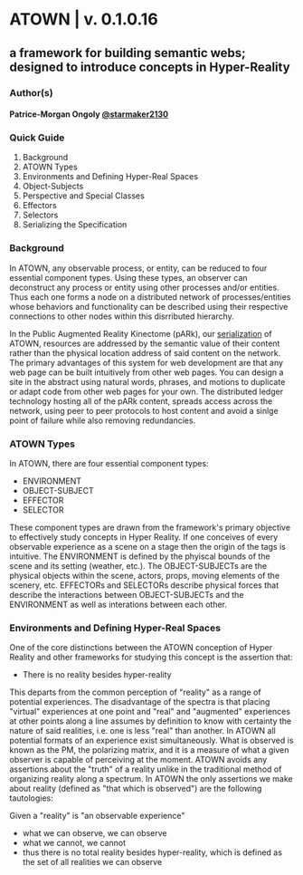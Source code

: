 # ATOWN | v. 0.1.0.16

## a framework for building semantic webs; designed to introduce concepts in Hyper-Reality

### Author(s)
#### Patrice-Morgan Ongoly [@starmaker2130](https://github.com/starmaker2130)

### Quick Guide
1. Background
2. ATOWN Types
3. Environments and Defining Hyper-Real Spaces
4. Object-Subjects
5. Perspective and Special Classes
6. Effectors
7. Selectors
8. Serializing the Specification

### Background

In ATOWN, any observable process, or entity, can be reduced to four essential component types. Using these types, an observer can deconstruct any process or entity using other processes and/or entities. Thus each one forms a node on a distributed network of processes/entities whose behaviors and functionality can be described using their respective connections to other nodes within this disrributed hierarchy. 

In the Public Augmented Reality Kinectome (pARk), our [serialization](https://github.com/houseofvenus/pARk) of ATOWN, resources are addressed by the semantic value of their content rather than the physical location address of said content on the network. The primary advantages of this system for web development are that any web page can be built intuitively from other web pages. You can design a site in the abstract using natural words, phrases, and motions to duplicate or adapt code from other web pages for your own. The distributed ledger technology hosting all of the pARk content, spreads access across the network, using peer to peer protocols to host content and avoid a sinlge point of failure while also removing redundancies.

### ATOWN Types

In ATOWN, there are four essential component types:
- ENVIRONMENT
- OBJECT-SUBJECT
- EFFECTOR
- SELECTOR

These component types are drawn from the framework's primary objective to effectively study concepts in Hyper Reality. If one conceives of every observable experience as a scene on a stage then the origin of the tags is intuitive. The ENVIRONMENT is defined by the phyiscal bounds of the scene and its setting (weather, etc.). The OBJECT-SUBJECTs are the physical objects within the scene, actors, props, moving elements of the scenery, etc. EFFECTORs and SELECTORs describe physical forces that describe the interactions between OBJECT-SUBJECTs and the ENVIRONMENT as well as interations between each other.

### Environments and Defining Hyper-Real Spaces

One of the core distinctions between the ATOWN conception of Hyper Reality and other frameworks for studying this concept is the assertion that:
- There is no reality besides hyper-reality

This departs from the common perception of "reality" as a range of potential experiences. The disadvantage of the spectra is that placing "virtual" experiences at one point and "real" and "augmented" experiences at other points along a line assumes by definition to know  with certainty the nature of said realities, i.e. one is less "real" than another. In ATOWN all potential formats of an experience exist simultaneously. What is observed is known as the PM, the polarizing matrix, and it is a measure of what a given observer is capable of perceiving at the moment. ATOWN avoids any assertions about the "truth" of a reality unlike in the traditional method of organizing reality along a spectrum. In ATOWN the only assertions we make about reality (defined as "that which is observed") are the following tautologies:

Given a "reality" is "an observable experience"
- what we can observe, we can observe
- what we cannot, we cannot
- thus there is no total reality besides hyper-reality, which is defined as the set of all realities we can observe